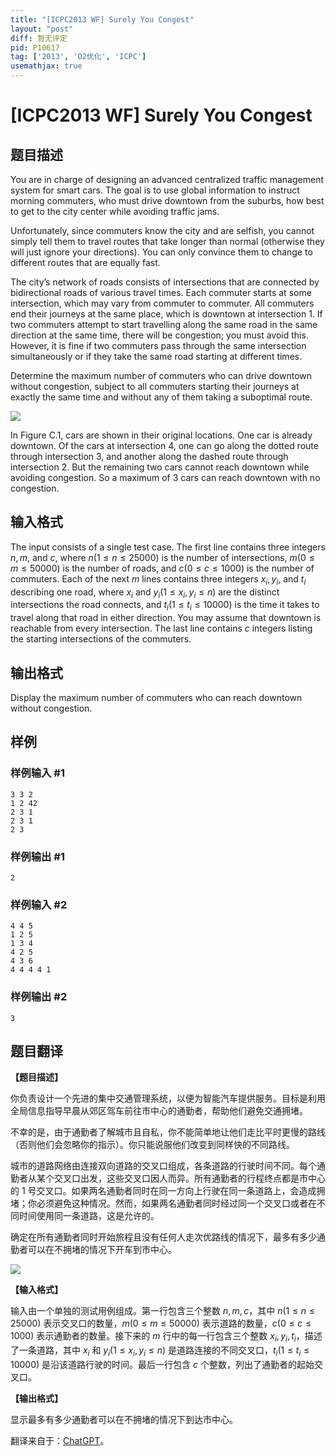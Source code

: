 ```yaml
---
title: "[ICPC2013 WF] Surely You Congest"
layout: "post"
diff: 暂无评定
pid: P10617
tag: ['2013', 'O2优化', 'ICPC']
usemathjax: true
---
```


# [ICPC2013 WF] Surely You Congest
## 题目描述

You are in charge of designing an advanced centralized traffic management system for smart cars. The goal is to use global information to instruct morning commuters, who must drive downtown from the suburbs, how best to get to the city center while avoiding traffic jams.

Unfortunately, since commuters know the city and are selfish, you cannot simply tell them to travel routes that take longer than normal (otherwise they will just ignore your directions). You can only convince them to change to different routes that are equally fast.

The city’s network of roads consists of intersections that are connected by bidirectional roads of various travel times. Each commuter starts at some intersection, which may vary from commuter to commuter. All commuters end their journeys at the same place, which is downtown at intersection 1. If two commuters attempt to start travelling along the same road in the same direction at the same time, there will be congestion; you must avoid this. However, it is fine if two commuters pass through the same intersection simultaneously or if they take the same road starting at different times.

Determine the maximum number of commuters who can drive downtown without congestion, subject to all commuters starting their journeys at exactly the same time and without any of them taking a suboptimal route.

![](https://cdn.luogu.com.cn/upload/image_hosting/74bo2ud4.png)

In Figure C.1, cars are shown in their original locations. One car is already downtown. Of the cars at intersection 4, one can go along the dotted route through intersection 3, and another along the dashed route through intersection 2. But the remaining two cars cannot reach downtown while avoiding congestion. So a maximum of 3 cars can reach downtown with no congestion.
## 输入格式

The input consists of a single test case. The first line contains three integers $n, m,$ and $c$, where $n (1 \leq n \leq 25 000)$ is the number of intersections, $m (0 \leq m \leq 50 000)$ is the number of roads, and $c (0 \leq c \leq 1 000)$ is the number of commuters. Each of the next $m$ lines contains three integers $x_i, y_i$, and $t_i$ describing one road, where $x_i$ and $y_i (1 \leq x_i, y_i \leq n)$ are the distinct intersections the road connects, and $t_i (1 \leq t_i \leq 10 000)$ is the time it takes to travel along that road in either direction. You may assume that downtown is reachable from every intersection. The last line contains $c$ integers listing the starting intersections of the commuters.
## 输出格式

Display the maximum number of commuters who can reach downtown without congestion.
## 样例

### 样例输入 #1
```
3 3 2
1 2 42
2 3 1
2 3 1
2 3
```
### 样例输出 #1
```
2
```
### 样例输入 #2
```
4 4 5
1 2 5
1 3 4
4 2 5
4 3 6
4 4 4 4 1
```
### 样例输出 #2
```
3
```
## 题目翻译

**【题目描述】**

你负责设计一个先进的集中交通管理系统，以便为智能汽车提供服务。目标是利用全局信息指导早晨从郊区驾车前往市中心的通勤者，帮助他们避免交通拥堵。

不幸的是，由于通勤者了解城市且自私，你不能简单地让他们走比平时更慢的路线（否则他们会忽略你的指示）。你只能说服他们改变到同样快的不同路线。

城市的道路网络由连接双向道路的交叉口组成，各条道路的行驶时间不同。每个通勤者从某个交叉口出发，这些交叉口因人而异。所有通勤者的行程终点都是市中心的 1 号交叉口。如果两名通勤者同时在同一方向上行驶在同一条道路上，会造成拥堵；你必须避免这种情况。然而，如果两名通勤者同时经过同一个交叉口或者在不同时间使用同一条道路，这是允许的。

确定在所有通勤者同时开始旅程且没有任何人走次优路线的情况下，最多有多少通勤者可以在不拥堵的情况下开车到市中心。

![](https://cdn.luogu.com.cn/upload/image_hosting/74bo2ud4.png)

**【输入格式】**

输入由一个单独的测试用例组成。第一行包含三个整数 $n, m, c$，其中 $n (1 \leq n \leq 25 000)$ 表示交叉口的数量，$m (0 \leq m \leq 50 000)$ 表示道路的数量，$c (0 \leq c \leq 1 000)$ 表示通勤者的数量。接下来的 $m$ 行中的每一行包含三个整数 $x_i, y_i, t_i$，描述了一条道路，其中 $x_i$ 和 $y_i (1 \leq x_i, y_i \leq n)$ 是道路连接的不同交叉口，$t_i (1 \leq t_i \leq 10 000)$ 是沿该道路行驶的时间。最后一行包含 $c$ 个整数，列出了通勤者的起始交叉口。

**【输出格式】**

显示最多有多少通勤者可以在不拥堵的情况下到达市中心。

翻译来自于：[ChatGPT](https://chatgpt.com/)。
